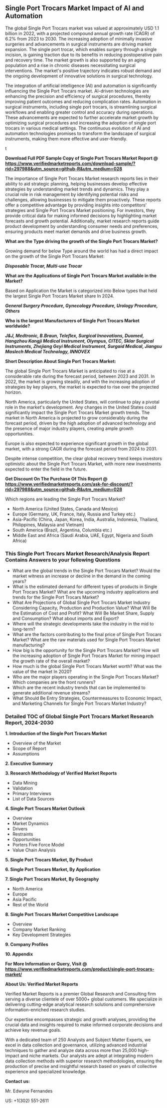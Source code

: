<h2>Single Port Trocars Market Impact of AI and Automation</h2><p>The global Single Port Trocars market was valued at approximately USD 1.1 billion in 2022, with a projected compound annual growth rate (CAGR) of 6.2% from 2023 to 2030. The increasing adoption of minimally invasive surgeries and advancements in surgical instruments are driving market expansion. The single port trocar, which enables surgery through a single incision, is gaining traction due to its benefits in reducing postoperative pain and recovery time. The market growth is also supported by an aging population and a rise in chronic diseases necessitating surgical interventions. The market's positive trajectory indicates robust demand and the ongoing development of innovative solutions in surgical technology.</p><p>The integration of artificial intelligence (AI) and automation is significantly influencing the Single Port Trocars market. AI-driven technologies are enhancing the precision and efficiency of surgical procedures, thereby improving patient outcomes and reducing complication rates. Automation in surgical instruments, including single port trocars, is streamlining surgical workflows and enabling greater control and accuracy during operations. These advancements are expected to further accelerate market growth by optimizing surgical procedures and increasing the adoption of single port trocars in various medical settings. The continuous evolution of AI and automation technologies promises to transform the landscape of surgical instruments, making them more effective and user-friendly.</p>t</p><p id="" class=""><strong>Download Full PDF Sample Copy of Single Port Trocars Market Report @ <a href="https://www.verifiedmarketreports.com/download-sample/?rid=297988&utm_source=github-R&utm_medium=028" target="_blank">https://www.verifiedmarketreports.com/download-sample/?rid=297988&utm_source=github-R&utm_medium=028</a></strong></p><p>The importance of&nbsp;Single Port Trocars Market research reports lies in their ability to aid strategic planning, helping businesses develop effective strategies by understanding market trends and dynamics. They play a crucial role in risk management by identifying potential risks and challenges, allowing businesses to mitigate them proactively. These reports offer a competitive advantage by providing insights into competitors' strategies and Single Port Trocars Market positioning. For investors, they provide critical data for making informed decisions by highlighting market forecasts and growth potential. Additionally, market research reports guide product development by understanding consumer needs and preferences, ensuring products meet market demands and drive business growth.</p><p><strong>What are the&nbsp;Type driving the growth of the Single Port Trocars Market?</strong></p><p id="" class="">Growing demand for below Type around the world has had a direct impact on the growth of the Single Port Trocars Market:</p><em><strong>Disposable Trocar, Multi-use Trocar</strong></em></p><strong>What are the&nbsp;Applications&nbsp;of Single Port Trocars Market available in the Market?</strong></p><p id="" class="">Based on Application the Market is categorized into Below types that held the largest Single Port Trocars Market share In 2024.</p><em><strong>General Surgery Procedure, Gynecology Procedure, Urology Procedure, Others</strong></em></p><strong>Who is the largest Manufacturers of Single Port Trocars Market worldwide?</strong></p><p><em><strong>J&J, Medtronic, B.Braun, Teleflex, Surgical Innovations, Duomed, Hangzhou Kangji Medical Instrument, Olympus, CITEC, Sklar Surgical Instruments, Zhejiang Geyi Medical Instrument, Surgaid Medical, Jiangsu Maslech Medical Technology, INNOVEX</strong></em></p><p id="" class=""><strong>Short Description About Single Port Trocars Market:</strong></p><p>The global Single Port Trocars Market is anticipated to rise at a considerable rate during the forecast period, between 2023 and 2031. In 2022, the market is growing steadily, and with the increasing adoption of strategies by key players, the market is expected to rise over the projected horizon.</p><p>North America, particularly the United States, will continue to play a pivotal role in the market's development. Any changes in the United States could significantly impact the Single Port Trocars Market growth trends. The market in North America is projected to grow considerably during the forecast period, driven by the high adoption of advanced technology and the presence of major industry players, creating ample growth opportunities.</p><p>Europe is also expected to experience significant growth in the global market, with a strong CAGR during the forecast period from 2024 to 2031.</p><p>Despite intense competition, the clear global recovery trend keeps investors optimistic about the Single Port Trocars Market, with more new investments expected to enter the field in the future.</p><p id="" class=""><strong>Get Discount On The Purchase Of This Report @ <a href="https://www.verifiedmarketreports.com/ask-for-discount/?rid=297988&utm_source=github-R&utm_medium=028" target="_blank">https://www.verifiedmarketreports.com/ask-for-discount/?rid=297988&utm_source=github-R&utm_medium=028</a></strong></p>Which regions are leading the Single Port Trocars Market?</p><ul><li>North America (United States, Canada and Mexico)</li><li>Europe (Germany, UK, France, Italy, Russia and Turkey etc.)</li><li>Asia-Pacific (China, Japan, Korea, India, Australia, Indonesia, Thailand, Philippines, Malaysia and Vietnam)</li><li>South America (Brazil, Argentina, Columbia etc.)</li><li>Middle East and Africa (Saudi Arabia, UAE, Egypt, Nigeria and South Africa)</li></ul><h3 id="" class="">This Single Port Trocars Market Research/Analysis Report Contains Answers to your following Questions</h3><ul><li>What are the global trends in the Single Port Trocars Market? Would the market witness an increase or decline in the demand in the coming years?</li><li>What is the estimated demand for different types of products in Single Port Trocars Market? What are the upcoming industry applications and trends for the Single Port Trocars Market?</li><li>What Are Projections of Global Single Port Trocars Market Industry Considering Capacity, Production and Production Value? What Will Be the Estimation of Cost and Profit? What Will Be Market Share, Supply and Consumption? What about imports and Export?</li><li>Where will the strategic developments take the industry in the mid to long-term?</li><li>What are the factors contributing to the final price of Single Port Trocars Market? What are the raw materials used for Single Port Trocars Market manufacturing?</li><li>How big is the opportunity for the Single Port Trocars Market? How will the increasing adoption of Single Port Trocars Market for mining impact the growth rate of the overall market?</li><li>How much is the global Single Port Trocars Market worth? What was the value of the market In 2020?</li><li>Who are the major players operating in the Single Port Trocars Market? Which companies are the front runners?</li><li>Which are the recent industry trends that can be implemented to generate additional revenue streams?</li><li>What Should Be Entry Strategies, Countermeasures to Economic Impact, and Marketing Channels for Single Port Trocars Market Industry?</li></ul><h3 id="" class="">Detailed TOC of Global Single Port Trocars Market Research Report, 2024-2030</h3><p id="" class=""><strong>1. Introduction of the Single Port Trocars Market</strong></p><ul><li>Overview of the Market</li><li>Scope of Report</li><li>Assumptions</li></ul><p id="" class=""><strong>2. Executive Summary</strong></p><p id="" class=""><strong>3. Research Methodology of Verified Market Reports</strong></p><ul><li>Data Mining</li><li>Validation</li><li>Primary Interviews</li><li>List of Data Sources</li></ul><p id="" class=""><strong>4. Single Port Trocars Market Outlook</strong></p><ul><li>Overview</li><li>Market Dynamics</li><li>Drivers</li><li>Restraints</li><li>Opportunities</li><li>Porters Five Force Model</li><li>Value Chain Analysis</li></ul><p id="" class=""><strong>5. Single Port Trocars Market, By Product</strong></p><p id="" class=""><strong>6. Single Port Trocars Market, By Application</strong></p><p id="" class=""><strong>7. Single Port Trocars Market, By Geography</strong></p><ul><li>North America</li><li>Europe</li><li>Asia Pacific</li><li>Rest of the World</li></ul><p id="" class=""><strong>8. Single Port Trocars Market Competitive Landscape</strong></p><ul><li>Overview</li><li>Company Market Ranking</li><li>Key Development Strategies</li></ul><p id="" class=""><strong>9. Company Profiles</strong></p><p id="" class=""><strong>10. Appendix</strong></p><p id="" class=""><strong>For More Information or Query, Visit @ <a href="https://www.verifiedmarketreports.com/product/single-port-trocars-market/" target="_blank">https://www.verifiedmarketreports.com/product/single-port-trocars-market/</a></strong></p><p id="" class=""><strong>About Us: Verified Market Reports</strong></p><p id="" class="">Verified Market Reports is a premier Global Research and Consulting firm serving a diverse clientele of over 5000+ global customers. We specialize in delivering cutting-edge analytical research solutions and comprehensive information-enriched research studies.</p><p id="" class="">Our expertise encompasses strategic and growth analyses, providing the crucial data and insights required to make informed corporate decisions and achieve key revenue goals.</p><p id="" class="">With a dedicated team of 250 Analysts and Subject Matter Experts, we excel in data collection and governance, utilizing advanced industrial techniques to gather and analyze data across more than 25,000 high-impact and niche markets. Our analysts are adept at integrating modern data collection methods with superior research methodologies, ensuring the production of precise and insightful research based on years of collective experience and specialized knowledge.</p><p id="" class=""><strong>Contact us:</strong></p><p id="" class="">Mr. Edwyne Fernandes</p><p id="" class="">US: +1(302) 551-2611</p>